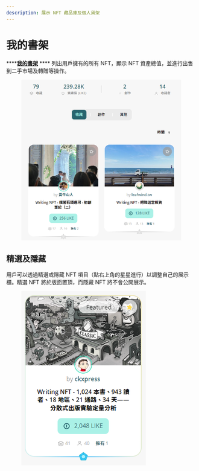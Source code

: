 ```yaml
---
description: 展示 NFT 藏品庫及個人貨架
---
```


# 我的書架

****[**我的書架**](https://liker.land/dashboard) **** 列出用戶擁有的所有 NFT，顯示 NFT 資產總值，並進行出售到二手市場及轉贈等操作。

<figure><img src="../../.gitbook/assets/NFT Dashboard.png" alt=""><figcaption></figcaption></figure>

## 精選及隱藏

用戶可以透過精選或隱藏 NFT 項目（點右上角的星星進行）以調整自己的展示櫃。精選 NFT 將於版面置頂，而隱藏 NFT 將不會公開展示。

<figure><img src="../../.gitbook/assets/Featured NFT.png" alt=""><figcaption></figcaption></figure>
